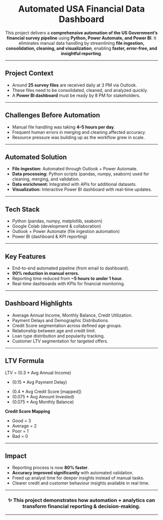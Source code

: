 <h1 align="center"> Automated USA Financial Data Dashboard</h1>  

<p align="center">
  This project delivers a <b>comprehensive automation of the US Government’s financial survey pipeline</b> using 
  <b>Python, Power Automate, and Power BI</b>.  
  It eliminates manual data handling by streamlining <b>file ingestion, consolidation, cleaning, and visualization</b>, 
  enabling <b>faster, error-free, and insightful reporting</b>.
</p>  



---

## Project Context
- Around **25 survey files** are received daily at 3 PM via Outlook.  
- These files need to be consolidated, cleaned, and analyzed quickly.  
- A **Power BI dashboard** must be ready by 8 PM for stakeholders.  

---

## Challenges Before Automation
- Manual file handling was taking **4–5 hours per day**.  
- Frequent human errors in merging and cleaning affected accuracy.  
- Resource pressure was building up as the workflow grew in scale.  

---

## Automated Solution
- **File ingestion:** Automated through Outlook + Power Automate.  
- **Data processing:** Python scripts (pandas, numpy, seaborn) used for cleaning, merging, and validation.  
- **Data enrichment:** Integrated with APIs for additional datasets.  
- **Visualization:** Interactive Power BI dashboard with real-time updates.  

---

## Tech Stack
- Python (pandas, numpy, matplotlib, seaborn)  
- Google Colab (development & collaboration)  
- Outlook + Power Automate (file ingestion automation)  
- Power BI (dashboard & KPI reporting)  

---

## Key Features
- End-to-end automated pipeline (from email to dashboard).  
- **90% reduction in manual errors.**  
- Reporting time reduced from **~5 hours to under 1 hour.**  
- Real-time dashboards with KPIs for financial monitoring.  

---

## Dashboard Highlights
- Average Annual Income, Monthly Balance, Credit Utilization.  
- Payment Delays and Demographic Distributions.  
- Credit Score segmentation across defined age groups.  
- Relationship between age and credit limit.  
- Loan type distribution and popularity tracking.  
- Customer LTV segmentation for targeted offers.  

---

## LTV Formula
LTV = (0.3 * Avg Annual Income)
- (0.15 * Avg Payment Delay)
+ (0.4 * Avg Credit Score [mapped])
+ (0.075 * Avg Amount Invested)
+ (0.075 * Avg Monthly Balance)


**Credit Score Mapping**  
- Good = 3  
- Average = 2  
- Poor = 1  
- Bad = 0  

---

## Impact
- Reporting process is now **80% faster**.  
- **Accuracy improved significantly** with automated validation.  
- Freed up analyst time for deeper insights instead of manual tasks.  
- Clearer credit and customer behaviour insights available in real time.  

---
<h3 align="center">
✨ This project demonstrates how <b>automation + analytics</b> can 
<b>transform financial reporting & decision-making</b>.
</h3>  

---

